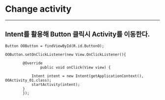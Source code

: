 # Change activity

***

## Intent를 활용해 Button 클릭시 Activity를 이동한다.

```
Button OOButton = findViewById(R.id.ButtonO);

OOButton.setOnClickListener(new View.OnClickListener(){

        @Override
                public void onClick(View view) {

            Intent intent = new Intent(getApplicationContext(), OOActivity_01.class);
            startActivity(intent);
        }
        });
```
